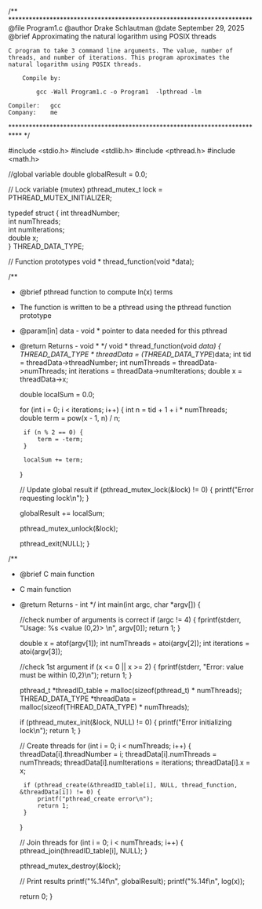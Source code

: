/** ***********************************************************************
	@file	Program1.c
	@author	Drake Schlautman
	@date	September 29, 2025
	@brief	Approximating the natural logarithm using POSIX threads

	C program to take 3 command line arguments. The value, number of 
    threads, and number of iterations. This program aproximates the
    natural logarithm using POSIX threads.
    
    	Compile by:
    
        	gcc -Wall Program1.c -o Program1  -lpthread -lm

	Compiler:	gcc
	Company:	me

*************************************************************************** */

#include <stdio.h>
#include <stdlib.h>
#include <pthread.h>
#include <math.h>

//global variable
double globalResult = 0.0;

// Lock variable (mutex)
pthread_mutex_t lock = PTHREAD_MUTEX_INITIALIZER;

typedef struct {
    int threadNumber;     
    int numThreads;       
    int numIterations;    
    double x;             
} THREAD_DATA_TYPE;

// Function prototypes
void * thread_function(void *data);

/**
 * @brief pthread function to compute ln(x) terms
 * The function is written to be a pthread using the pthread function
        prototype
 * @param[in] data - void * pointer to data needed for this pthread
 * @return Returns - void *
 */
void * thread_function(void *data) {
    THREAD_DATA_TYPE * threadData = (THREAD_DATA_TYPE*)data;
    int tid = threadData->threadNumber;
    int numThreads = threadData->numThreads;
    int iterations = threadData->numIterations;
    double x = threadData->x;

    double localSum = 0.0;

    for (int i = 0; i < iterations; i++) {
        int n = tid + 1 + i * numThreads;   
        double term = pow(x - 1, n) / n;

        if (n % 2 == 0) {
            term = -term; 
        }

        localSum += term;
    }

    // Update global result 
    if (pthread_mutex_lock(&lock) != 0) {
        printf("Error requesting lock\n");
    }

    globalResult += localSum;

    pthread_mutex_unlock(&lock);

    pthread_exit(NULL);
}

/**
 * @brief C main function
 * C main function
 * @return Returns - int
 */
int main(int argc, char *argv[]) {
    
    //check number of arguments is correct
    if (argc != 4) {
        fprintf(stderr, "Usage: %s <value (0,2)> <numThreads> <iterations>\n", argv[0]);
        return 1;
    }

    double x = atof(argv[1]);
    int numThreads = atoi(argv[2]);
    int iterations = atoi(argv[3]);

    //check 1st argument
    if (x <= 0 || x >= 2) {
        fprintf(stderr, "Error: value must be within (0,2)\n");
        return 1;
    }

    pthread_t *threadID_table = malloc(sizeof(pthread_t) * numThreads);
    THREAD_DATA_TYPE *threadData = malloc(sizeof(THREAD_DATA_TYPE) * numThreads);

    if (pthread_mutex_init(&lock, NULL) != 0) {
        printf("Error initializing lock\n");
        return 1;
    }

    // Create threads
    for (int i = 0; i < numThreads; i++) {
        threadData[i].threadNumber = i;
        threadData[i].numThreads = numThreads;
        threadData[i].numIterations = iterations;
        threadData[i].x = x;

        if (pthread_create(&threadID_table[i], NULL, thread_function, &threadData[i]) != 0) {
            printf("pthread_create error\n");
            return 1;
        }
    }

    // Join threads
    for (int i = 0; i < numThreads; i++) {
        pthread_join(threadID_table[i], NULL);
    }

    pthread_mutex_destroy(&lock);
    
    // Print results
    printf("%.14f\n", globalResult);
    printf("%.14f\n", log(x));

    return 0;
}